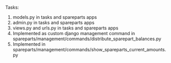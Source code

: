 Tasks:
1. models.py in tasks and spareparts apps
2. admin.py in tasks and spareparts apps
3. views.py and urls.py in tasks and spareparts apps
4. Implemented as custom django management command in spareparts/management/commands/distribute_sparepart_balances.py
5. Implemented in spareparts/management/commands/show_spareparts_current_amounts.py

